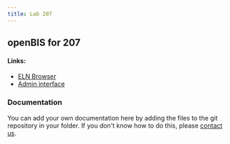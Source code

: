 ```yaml
---
title: Lab 207
---
```


## openBIS for 207

#### Links:
- [ELN Browser](https://openbis-empa-lab207.ethz.ch/)
- [Admin interface](https://openbis-empa-lab207.ethz.ch/openbis/webapp/openbis-ng-ui)

### Documentation

You can add your own documentation here by adding the files to the git repository in your folder.
If you don't know how to do this, please [contact us](/rdm/openbis/support).

